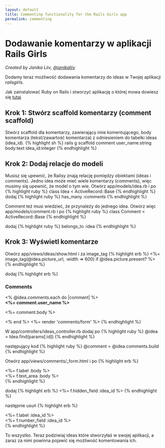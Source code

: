 ```yaml
---
layout: default
title: Commenting functionality for the Rails Girls app
permalink: commenting
---
```

# Dodawanie komentarzy w aplikacji Rails Girls
*Created by Janika Liiv, [@janikaliiv](https://twitter.com/janikaliiv)*

Dodamy teraz możliwość dodawania komentarzy do ideas w Twojej aplikacji *railsgirls*.

Jak zainstalować Ruby on Rails i stworzyć aplikację o której mowa dowiesz się [tutaj](/app)

## Krok 1: Stwórz scaffold komentarzy (comment scaffold)

Stwórz scaffold dla komentarzy, zawierający imie komentującego, body komentarza (tekst/zawartość komentarza) z odniesieniem do tabelki ideas (idea_id).
{% highlight sh %}
rails g scaffold comment user_name:string body:text idea_id:integer
{% endhighlight %}

## Krok 2: Dodaj relacje do modeli

Musisz się upewnić, że Railsy znają relację pomiędzy obiektami (ideas i comments). 
Jedno idea może mieć wiele komentarzy (comments), więc musimy się upewnić, że model o tym wie. 
Otwórz app/models/idea.rb i po 
{% highlight ruby %}
class Idea < ActiveRecord::Base
{% endhighlight %}
dodaj
{% highlight ruby %}
has_many :comments
{% endhighlight %}

Comment też musi wiedzieć, że przynależy do jednego idea. Otwórz więc app/models/comment.rb i po
{% highlight ruby %}
class Comment < ActiveRecord::Base
{% endhighlight %}

dodaj
{% highlight ruby %}
belongs_to :idea
{% endhighlight %}

## Krok 3: Wyświetl komentarze

Otwórz app/views/ideas/show.html i za image_tag
{% highlight erb %}
<%= image_tag(@idea.picture_url, :width => 600) if @idea.picture.present? %>
{% endhighlight %}

dodaj
{% highlight erb %}
<h3>Comments</h3>
<% @idea.comments.each do |comment| %>
  <div>
    <strong><%= comment.user_name %></strong>
    <br />
    <p><%= comment.body %></p>
  </div>
<% end %>
<%= render 'comments/form' %>
{% endhighlight %}

W app/controllers/ideas_controller.rb dodaj po
{% highlight ruby %}
@idea = Idea.find(params[:id])
{% endhighlight %}

następujący kod
{% highlight ruby %}
@comment = @idea.comments.build
{% endhighlight %}

Otwórz app/views/comments/_form.html i po
{% highlight erb %}
  <div class="field">
    <%= f.label :body %><br />
    <%= f.text_area :body %>
  </div>
{% endhighlight %}

dodaj
{% highlight erb %}
<%= f.hidden_field :idea_id %>
{% endhighlight %}

następnie usuń
{% highlight erb %}
<div class="field">
  <%= f.label :idea_id %><br>
  <%= f.number_field :idea_id %>
</div>
{% endhighlight %}

To wszystko. Teraz podziwiaj ideas które stworzyłaś w swojej aplikacji, a zaraz za nimi powinna pojawić się możliwość komentowania ich.
